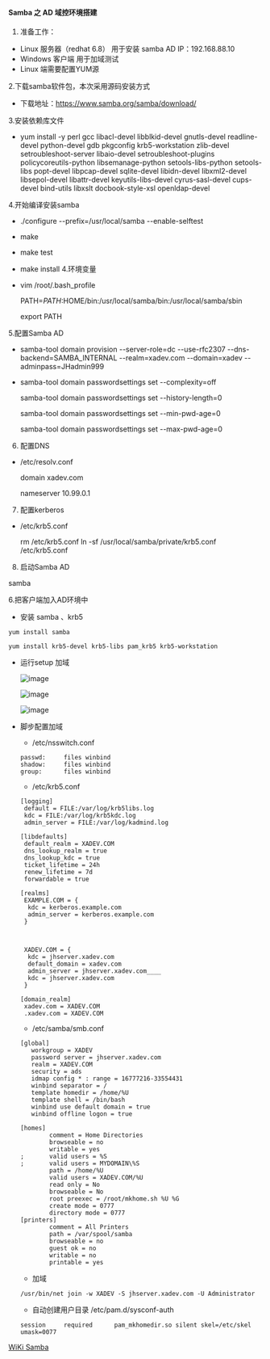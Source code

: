 #### Samba 之 AD 域控环境搭建

1. 准备工作：
  *  Linux 服务器（redhat 6.8） 用于安装 samba AD
  IP：192.168.88.10
  *  Windows 客户端 用于加域测试
  *  Linux 端需要配置YUM源

2.下载samba软件包，本次采用源码安装方式

  * 下载地址：https://www.samba.org/samba/download/
 
3.安装依赖库文件
* yum install -y perl gcc libacl-devel libblkid-devel gnutls-devel readline-devel python-devel gdb pkgconfig krb5-workstation zlib-devel setroubleshoot-server libaio-devel setroubleshoot-plugins policycoreutils-python libsemanage-python setools-libs-python setools-libs popt-devel libpcap-devel sqlite-devel libidn-devel libxml2-devel libsepol-devel libattr-devel keyutils-libs-devel cyrus-sasl-devel cups-devel bind-utils libxslt docbook-style-xsl openldap-devel


4.开始编译安装samba
* ./configure --prefix=/usr/local/samba  --enable-selftest

* make 
  
* make test
  
* make install
4.环境变量

* vim /root/.bash_profile 

	PATH=$PATH:$HOME/bin:/usr/local/samba/bin:/usr/local/samba/sbin

	export PATH
	
5.配置Samba AD

* samba-tool domain provision --server-role=dc --use-rfc2307 --dns-backend=SAMBA_INTERNAL --realm=xadev.com --domain=xadev --adminpass=JHadmin999 

* 
    samba-tool domain passwordsettings set --complexity=off

    samba-tool domain passwordsettings set --history-length=0
    
    samba-tool domain passwordsettings set --min-pwd-age=0
    
    samba-tool domain passwordsettings set --max-pwd-age=0 
        
6. 配置DNS

* /etc/resolv.conf
    
    domain xadev.com

    nameserver 10.99.0.1

7. 配置kerberos

* /etc/krb5.conf
    
    rm /etc/krb5.conf
    ln -sf /usr/local/samba/private/krb5.conf /etc/krb5.conf


8. 启动Samba AD

samba

6.把客户端加入AD环境中

 * 安装 samba 、krb5
 
```
yum install samba

yum install krb5-devel krb5-libs pam_krb5 krb5-workstation
```
 * 运行setup 加域
 
    ![image](https://mmbiz.qlogo.cn/mmbiz_jpg/4iaE7bB4HCjdXwqpgfoaBVGJVcU2aicOjGvGF0ZqvNGn1GrJwoTvS9mqPCCQn2fgSsrqKUQcTuIMgzXM3rgyyWicg/0?wx_fmt=jpeg)

    ![image](https://mmbiz.qlogo.cn/mmbiz_jpg/4iaE7bB4HCjdXwqpgfoaBVGJVcU2aicOjGgRX6jWxp66RoQTIwlYkjqiaeRTh6GL8CrBogSINTRWU7UIcJW2oR3Cg/0?wx_fmt=jpeg)
    
    ![image](https://mmbiz.qlogo.cn/mmbiz_jpg/4iaE7bB4HCjdXwqpgfoaBVGJVcU2aicOjGs4OBbSWNvx6hz9u9kATTUIW2scSE3mFicZkx4Zu8TEFEaZSria0icrZCg/0?wx_fmt=jpeg)


 * 脚步配置加域
    * /etc/nsswitch.conf
    ```
    passwd:     files winbind
    shadow:     files winbind
    group:      files winbind

    ```
    * /etc/krb5.conf
    ```
    [logging]
     default = FILE:/var/log/krb5libs.log
     kdc = FILE:/var/log/krb5kdc.log
     admin_server = FILE:/var/log/kadmind.log
    
    [libdefaults]
     default_realm = XADEV.COM
     dns_lookup_realm = true
     dns_lookup_kdc = true
     ticket_lifetime = 24h
     renew_lifetime = 7d
     forwardable = true
    
    [realms]
     EXAMPLE.COM = {
      kdc = kerberos.example.com
      admin_server = kerberos.example.com
     }
    
    
    
     XADEV.COM = {
      kdc = jhserver.xadev.com
      default_domain = xadev.com
      admin_server = jhserver.xadev.com____
      kdc = jhserver.xadev.com
     }
    
    [domain_realm]
     xadev.com = XADEV.COM
     .xadev.com = XADEV.COM

    ```
    * /etc/samba/smb.conf
    ```
    [global]
       workgroup = XADEV
       password server = jhserver.xadev.com
       realm = XADEV.COM
       security = ads
       idmap config * : range = 16777216-33554431
       winbind separator = /
       template homedir = /home/%U
       template shell = /bin/bash
       winbind use default domain = true
       winbind offline logon = true
    
    [homes]
            comment = Home Directories
            browseable = no
            writable = yes
    ;       valid users = %S
    ;       valid users = MYDOMAIN\%S
            path = /home/%U
            valid users = XADEV.COM/%U
            read only = No
            browseable = No
            root preexec = /root/mkhome.sh %U %G
            create mode = 0777
            directory mode = 0777
    [printers]
            comment = All Printers
            path = /var/spool/samba
            browseable = no
            guest ok = no
            writable = no
            printable = yes
    ```
    * 加域
    ```
    /usr/bin/net join -w XADEV -S jhserver.xadev.com -U Administrator
    ```
    * 自动创建用户目录 /etc/pam.d/sysconf-auth
    
    ```
    session     required      pam_mkhomedir.so silent skel=/etc/skel umask=0077
    ```
[WiKi Samba](https://wiki.samba.org/index.php/Setting_up_Samba_as_an_Active_Directory_Domain_Controller)

